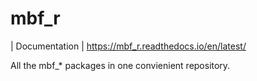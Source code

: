 # mbf_r

| Documentation | https://mbf_r.readthedocs.io/en/latest/


All the mbf_* packages in one convienient repository.

